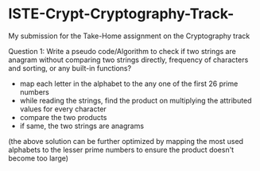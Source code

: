 # ISTE-Crypt-Cryptography-Track-
My submission for the Take-Home assignment on the Cryptography track

Question 1:
Write a pseudo code/Algorithm to check if two strings are anagram without comparing two strings directly, frequency of characters and sorting, or any built-in functions?

- map each letter in the alphabet to the any one of the first 26 prime numbers
- while reading the strings, find the product on multiplying the attributed values for every character
- compare the two products
- if same, the two strings are anagrams

(the above solution can be further optimized by mapping the most used alphabets to the lesser prime numbers to ensure the product doesn't become too large)
